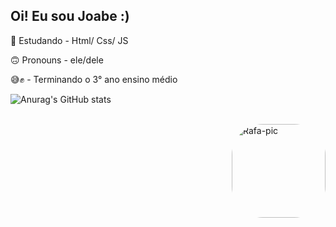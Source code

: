 ## Oi! Eu sou Joabe :)

📗 Estudando - Html/ Css/ JS

🙃 Pronouns - ele/dele

😅✊ - Terminando o 3° ano ensino médio

![Anurag's GitHub stats](https://github-readme-stats.vercel.app/api?username=joabetenorio&show_icons=true&theme=cobalt)

<div style= "display: inline_block"><br>
  <img align="right" alt="Rafa-pic" height="150" style="border-radius:50px;" src="https://cdn.discordapp.com/attachments/951872355871903767/951881869350301736/animation-boy.gif">
  </div>
 
